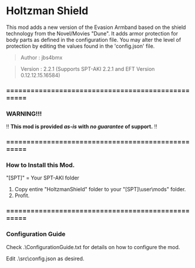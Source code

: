 # Holtzman Shield

This mod adds a new version of the Evasion Armband based on the shield technology from the Novel/Movies "Dune". It adds armor protection for body parts as defined in the configuration file. You may alter the level of protection by editing the values found in the 'config.json' file.

>Author  : jbs4bmx

>Version : 2.2.1 (Supports SPT-AKI 2.2.1 and EFT Version 0.12.12.15.16584)




### ==================================================


### WARNING!!!
:bangbang: **This mod is provided _as-is_ with _no guarantee_ of support.** :bangbang:


### ==================================================


### How to Install this Mod.
"[SPT]" = Your SPT-AKI folder

1. Copy entire "HoltzmanShield" folder to your "[SPT]\user\mods\" folder.
2. Profit.


### ==================================================


### Configuration Guide
Check .\ConfigurationGuide.txt for details on how to configure the mod.

Edit .\src\config.json as desired.

